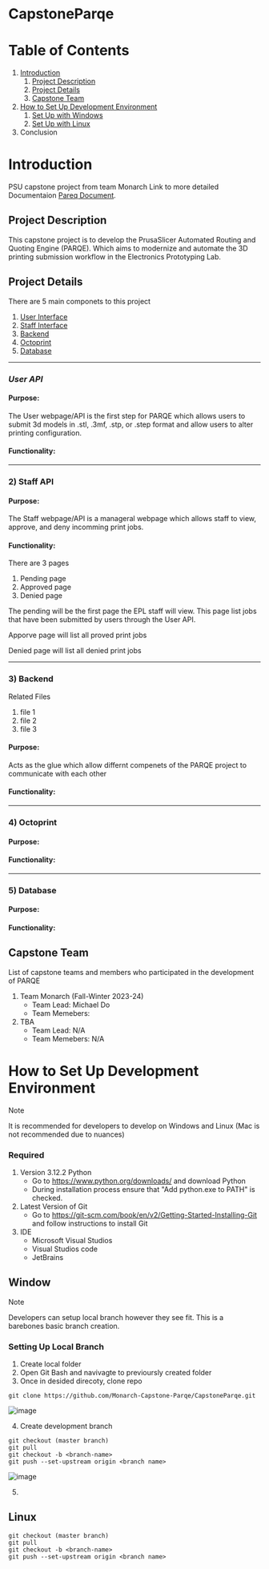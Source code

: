 # CapstoneParqe


# Table of Contents
1. [Introduction](#intro)
   1. [Project Description](#projectDesc)
   2. [Project Details](#projectDetails)
   3. [Capstone Team](#capstoneTeam)
2. [How to Set Up Development Environment ](#Set)
   1. [Set Up with Windows](#setupWindow)
   2. [Set Up with Linux](#setupLinux)
3. Conclusion





# Introduction <a name="intro"></a>
PSU capstone project from team Monarch
Link to more detailed Documentaion [Pareq Document]().

## Project Description <a name="projectDesc"></a>
This capstone project is to develop the PrusaSlicer Automated Routing and Quoting Engine (PARQE). Which aims to modernize and automate the 3D printing submission workflow in the Electronics Prototyping Lab. 

## Project Details <a name="projectDetails"></a>
There are 5 main componets to this project

1. [User Interface](#UserApi)
2. [Staff Interface](#StaffApi)
3. [Backend](#Backend)
4. [Octoprint](#Octo)
5. [Database](#Database)

---
### *User API* <a name="UserApi"></a>
#### Purpose:
The User webpage/API is the first step for PARQE which allows users to submit 3d models in .stl, .3mf, .stp, or .step format and allow users to alter printing configuration. 

#### Functionality:


---
### 2) Staff API <a name="StaffApi"></a>
#### Purpose:
The Staff webpage/API is a manageral webpage which allows staff to view, approve, and deny incomming print jobs. 

#### Functionality:
There are 3 pages 
1. Pending page
2. Approved page
3. Denied page

The pending will be the first page the EPL staff will view. This page list jobs that have been submitted by users through the User API. 

Apporve page will list all proved print jobs

Denied page will list all denied print jobs 

---
### 3) Backend <a name="Backend"></a>
Related Files
1. file 1
2. file 2
3. file 3
   
#### Purpose:
Acts as the glue which allow differnt compenets of the PARQE project to communicate with each other 
#### Functionality:

---
### 4) Octoprint <a name="Octo"></a>

#### Purpose:

#### Functionality:

---
### 5) Database <a name="Database"></a>

#### Purpose:

#### Functionality:

## Capstone Team <a name="capstoneTeam"></a>
List of capstone teams and members who participated in the development of PARQE
1. Team Monarch (Fall-Winter 2023-24)
   - Team Lead: Michael Do
   - Team Memebers: 
2. TBA
   - Team Lead: N/A
   - Team Memebers: N/A



# How to Set Up Development Environment <a name="Set"></a>
> [!NOTE]
> It is recommended for developers to develop on Windows and Linux (Mac is not recommended due to nuances)



### Required 
1. Version 3.12.2 Python
   - Go to https://www.python.org/downloads/ and download Python
   - During installation process ensure that "Add python.exe to PATH" is checked.
3. Latest Version of Git
   - Go to https://git-scm.com/book/en/v2/Getting-Started-Installing-Git and follow instructions to install Git
4. IDE
   - Microsoft Visual Studios
   - Visual Studios code
   - JetBrains
## Window <a name="setupWindow"></a>
> [!NOTE]
> Developers can setup local branch however they see fit. This is a barebones basic branch creation.
### Setting Up Local Branch
1. Create local folder
2. Open Git Bash and navivagte to previoursly created folder
3. Once in desided direcoty, clone repo
```
git clone https://github.com/Monarch-Capstone-Parqe/CapstoneParqe.git
```
![image](https://github.com/Monarch-Capstone-Parqe/CapstoneParqe/assets/92550433/4d358630-2db6-4cf4-9e4b-740cb7ad757c)

4. Create development branch
```
git checkout (master branch)
git pull
git checkout -b <branch-name>
git push --set-upstream origin <branch name>
```
![image](https://github.com/Monarch-Capstone-Parqe/CapstoneParqe/assets/92550433/086854e3-aa84-44b4-9523-ec4c322462ef)

5. 

## Linux <a name="setupLinux"></a>
```
git checkout (master branch)
git pull
git checkout -b <branch-name>
git push --set-upstream origin <branch name>
```
